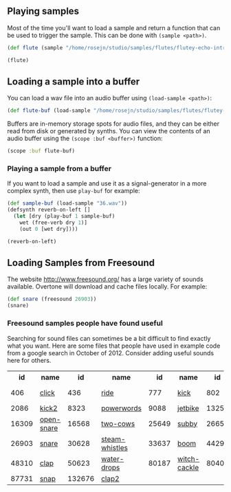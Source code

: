## Playing samples

Most of the time you'll want to load a sample and return a function that can be used to trigger the sample.  This can be done with `(sample <path>)`.

```clj
(def flute (sample "/home/rosejn/studio/samples/flutes/flutey-echo-intro-blast.wav"))

(flute)
```

## Loading a sample into a buffer

You can load a wav file into an audio buffer using `(load-sample <path>)`:

```clj
(def flute-buf (load-sample "/home/rosejn/studio/samples/flutes/flutey-echo-intro-blast.wav"))
```

Buffers are in-memory storage spots for audio files, and they can be either read from disk or generated by synths.  You can view the contents of an audio buffer using the `(scope :buf <buffer>)` function:

```clj
(scope :buf flute-buf)
```

### Playing a sample from a buffer

If you want to load a sample and use it as a signal-generator in a more complex synth, then use `play-buf` for example:

```clj
(def sample-buf (load-sample "36.wav"))
(defsynth reverb-on-left []
  (let [dry (play-buf 1 sample-buf)
	wet (free-verb dry 1)]
    (out 0 [wet dry])))

(reverb-on-left)
```

## Loading Samples from Freesound

The website http://www.freesound.org/ has a large variety of sounds available.  Overtone will download and cache files locally.  For example:

```clj
(def snare (freesound 26903))
(snare)
```

### Freesound samples people have found useful

Searching for sound files can sometimes be a bit difficult to find exactly what you want.  Here are some files that people have used in example code from a google search in October of 2012.  Consider adding useful sounds here for others.

<table>
<tr>
<th> id </th><th> name </th><th> id </th><th> name </th><th> id </th><th> name </th><th> id </th><th> name </th>
</tr><tr>
<td>406</td><td> <a href="http://www.freesound.org/samplesViewSingle.php?id=406">click</a> </td>
<td>436</td><td> <a href="http://www.freesound.org/samplesViewSingle.php?id=436">ride</a> </td>
<td>777</td><td> <a href="http://www.freesound.org/samplesViewSingle.php?id=777">kick</a> </td>
<td>802</td><td> <a href="http://www.freesound.org/samplesViewSingle.php?id=802">close-hat</a> </td>
</tr><tr>
<td> 2086</td><td> <a href="http://www.freesound.org/samplesViewSingle.php?id=2086">kick2</a> </td>
<td> 8323</td><td> <a href="http://www.freesound.org/samplesViewSingle.php?id=8323">powerwords</a> </td>
<td> 9088</td><td> <a href="http://www.freesound.org/samplesViewSingle.php?id=9088">jetbike</a> </td>
<td>13254</td><td> <a href="http://www.freesound.org/samplesViewSingle.php?id=13254">cymbal</a> </td>
</tr><tr>
<td>16309</td><td> <a href="http://www.freesound.org/samplesViewSingle.php?id=16309">open-snare</a> </td>
<td>16568</td><td> <a href="http://www.freesound.org/samplesViewSingle.php?id=16568">two-cows</a> </td>
<td>25649</td><td> <a href="http://www.freesound.org/samplesViewSingle.php?id=25649">subby</a> </td>
<td>26657</td><td> <a href="http://www.freesound.org/samplesViewSingle.php?id=26657">open-hat</a> </td>
</tr><tr>
<td>26903</td><td> <a href="http://www.freesound.org/samplesViewSingle.php?id=26903">snare</a> </td>
<td>30628</td><td> <a href="http://www.freesound.org/samplesViewSingle.php?id=30628">steam-whistles</a> </td>
<td>33637</td><td> <a href="http://www.freesound.org/samplesViewSingle.php?id=33637">boom</a> </td>
<td>44293</td><td> <a href="http://www.freesound.org/samplesViewSingle.php?id=44293">sleigh-bells</a> </td>
</tr><tr>
<td>48310</td><td> <a href="http://www.freesound.org/samplesViewSingle.php?id=48310">clap</a> </td>
<td>50623</td><td> <a href="http://www.freesound.org/samplesViewSingle.php?id=50623">water-drops</a> </td>
<td>80187</td><td> <a href="http://www.freesound.org/samplesViewSingle.php?id=80187">witch-cackle</a> </td>
<td>80401</td><td> <a href="http://www.freesound.org/samplesViewSingle.php?id=80401">explosion</a> </td>
</tr><tr>
<td> 87731</td><td> <a href="http://www.freesound.org/samplesViewSingle.php?id=87731">snap</a> </td>
<td>132676</td><td> <a href="http://www.freesound.org/samplesViewSingle.php?id=132676">clap2</a> </td>
</tr>
</table>